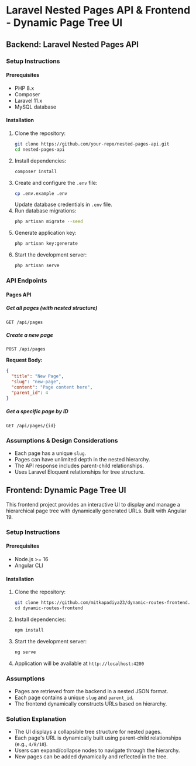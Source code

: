 # Laravel Nested Pages API & Frontend - Dynamic Page Tree UI

## Backend: Laravel Nested Pages API

### Setup Instructions

#### Prerequisites

- PHP 8.x
- Composer
- Laravel 11.x
- MySQL database

#### Installation

1. Clone the repository:
   ```sh
   git clone https://github.com/your-repo/nested-pages-api.git
   cd nested-pages-api
   ```
2. Install dependencies:
   ```sh
   composer install
   ```
3. Create and configure the `.env` file:
   ```sh
   cp .env.example .env
   ```
   Update database credentials in `.env` file.
4. Run database migrations:
   ```sh
   php artisan migrate --seed
   ```
5. Generate application key:
   ```sh
   php artisan key:generate
   ```
6. Start the development server:
   ```sh
   php artisan serve
   ```

### API Endpoints

#### Pages API

##### Get all pages (with nested structure)

```http
GET /api/pages
```

##### Create a new page

```http
POST /api/pages
```

**Request Body:**

```json
{
  "title": "New Page",
  "slug": "new-page",
  "content": "Page content here",
  "parent_id": 4
}
```

##### Get a specific page by ID

```http
GET /api/pages/{id}
```

### Assumptions & Design Considerations

- Each page has a unique `slug`.
- Pages can have unlimited depth in the nested hierarchy.
- The API response includes parent-child relationships.
- Uses Laravel Eloquent relationships for tree structure.

## Frontend: Dynamic Page Tree UI

This frontend project provides an interactive UI to display and manage a hierarchical page tree with dynamically generated URLs. Built with Angular 19.

### Setup Instructions

#### Prerequisites

- Node.js >= 16
- Angular CLI

#### Installation

1. Clone the repository:
   ```sh
   git clone https://github.com/mitkapadiya23/dynamic-routes-frontend.git
   cd dynamic-routes-frontend
   ```
2. Install dependencies:
   ```sh
   npm install
   ```
3. Start the development server:
   ```sh
   ng serve
   ```
4. Application will be available at `http://localhost:4200`

### Assumptions

- Pages are retrieved from the backend in a nested JSON format.
- Each page contains a unique `slug` and `parent_id`.
- The frontend dynamically constructs URLs based on hierarchy.

### Solution Explanation

- The UI displays a collapsible tree structure for nested pages.
- Each page's URL is dynamically built using parent-child relationships (e.g., `4/8/10`).
- Users can expand/collapse nodes to navigate through the hierarchy.
- New pages can be added dynamically and reflected in the tree.
